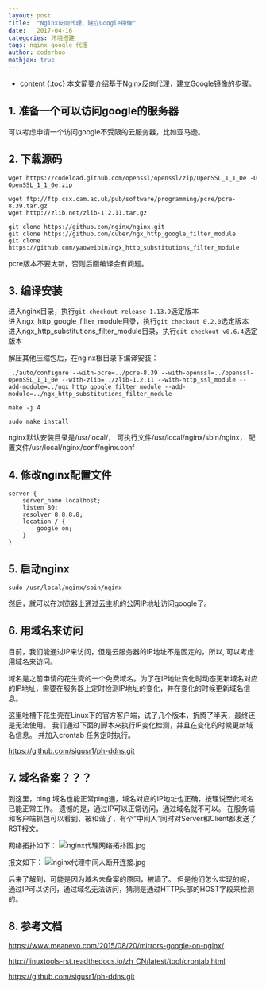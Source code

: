 ```yaml
---
layout: post  
title:  "Nginx反向代理，建立Google镜像"  
date:   2017-04-16
categories: 环境搭建  
tags: nginx google 代理 
author: coderhuo  
mathjax: true  
---
```



* content
{:toc}
本文简要介绍基于Nginx反向代理，建立Google镜像的步骤。






## 1. 准备一个可以访问google的服务器 ##

可以考虑申请一个访问google不受限的云服务器，比如亚马逊。
	
## 2. 下载源码 ##

```
wget https://codeload.github.com/openssl/openssl/zip/OpenSSL_1_1_0e -O OpenSSL_1_1_0e.zip

wget ftp://ftp.csx.cam.ac.uk/pub/software/programming/pcre/pcre-8.39.tar.gz
wget http://zlib.net/zlib-1.2.11.tar.gz

git clone https://github.com/nginx/nginx.git
git clone https://github.com/cuber/ngx_http_google_filter_module
git clone https://github.com/yaoweibin/ngx_http_substitutions_filter_module
```

pcre版本不要太新，否则后面编译会有问题。
## 3. 编译安装 ##

进入nginx目录，执行```git checkout release-1.13.9```选定版本  
进入ngx_http_google_filter_module目录，执行```git checkout 0.2.0```选定版本  
进入ngx_http_substitutions_filter_module目录，执行```git checkout v0.6.4```选定版本  

解压其他压缩包后，在nginx根目录下编译安装：

```
 ./auto/configure --with-pcre=../pcre-8.39 --with-openssl=../openssl-OpenSSL_1_1_0e --with-zlib=../zlib-1.2.11 --with-http_ssl_module --add-module=../ngx_http_google_filter_module --add-module=../ngx_http_substitutions_filter_module

make -j 4

sudo make install
```

nginx默认安装目录是/usr/local/， 
可执行文件/usr/local/nginx/sbin/nginx，
配置文件/usr/local/nginx/conf/nginx.conf

## 4. 修改nginx配置文件 ##

```
server {
    server_name localhost;
    listen 80;
    resolver 8.8.8.8;
    location / {
        google on;
    }
}
```
## 5. 启动nginx ##

```
sudo /usr/local/nginx/sbin/nginx
```

然后，就可以在浏览器上通过云主机的公网IP地址访问google了。
## 6. 用域名来访问 ##

目前，我们能通过IP来访问，但是云服务器的IP地址不是固定的，所以, 可以考虑用域名来访问。

域名是之前申请的花生壳的一个免费域名。为了在IP地址变化时动态更新域名对应的IP地址，需要在服务器上定时检测IP地址的变化，并在变化的时候更新域名信息。

这里吐槽下花生壳在Linux下的官方客户端，试了几个版本，折腾了半天，最终还是无法使用。
我们通过下面的脚本来执行IP变化检测，并且在变化的时候更新域名信息。
并加入crontab 任务定时执行。

   <https://github.com/sigusr1/ph-ddns.git>

## 7. 域名备案？？？ ##
到这里，ping 域名也能正常ping通，域名对应的IP地址也正确，按理说至此域名已能正常工作。
遗憾的是，通过IP可以正常访问，通过域名就不可以。
在服务端和客户端抓包可以看到，被和谐了，有个“中间人”同时对Server和Client都发送了RST报文。

网络拓扑如下：
![nginx代理网络拓扑图.jpg](http://data.coderhuo.tech/blog/nginx%B4%FA%C0%ED%CD%F8%C2%E7%CD%D8%C6%CB%CD%BC.jpg)

报文如下：
![nginx代理中间人断开连接.jpg](http://data.coderhuo.tech/blog/nginx%B4%FA%C0%ED%D6%D0%BC%E4%C8%CB%B6%CF%BF%AA%C1%AC%BD%D3.jpg)



后来了解到，可能是因为域名未备案的原因，被墙了。
但是他们怎么实现的呢，通过IP可以访问，通过域名无法访问，猜测是通过HTTP头部的HOST字段来检测的。

## 8. 参考文档 ##
<https://www.meanevo.com/2015/08/20/mirrors-google-on-nginx/>  

<http://linuxtools-rst.readthedocs.io/zh_CN/latest/tool/crontab.html>  

<https://github.com/sigusr1/ph-ddns.git>  